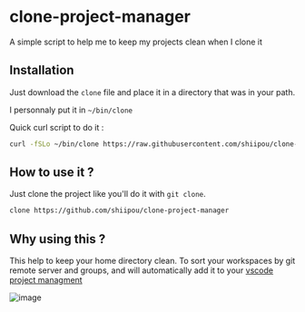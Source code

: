 # clone-project-manager
A simple script to help me to keep my projects clean when I clone it

## Installation

Just download the `clone` file and place it in a directory that was in your path.

I personnaly put it in `~/bin/clone`

Quick curl script to do it :
```sh
curl -fSLo ~/bin/clone https://raw.githubusercontent.com/shiipou/clone-project-manager/stable/clone
```

## How to use it ?

Just clone the project like you'll do it with `git clone`.

```sh
clone https://github.com/shiipou/clone-project-manager
```

## Why using this ?

This help to keep your home directory clean. To sort your workspaces by git remote server and groups, and will automatically add it to your [vscode project managment](https://marketplace.visualstudio.com/items?itemName=alefragnani.project-manager)

![image](https://github.com/shiipou/clone-project-manager/assets/38187238/331cca5a-9a36-4a17-bb61-133f06db9e5d)

